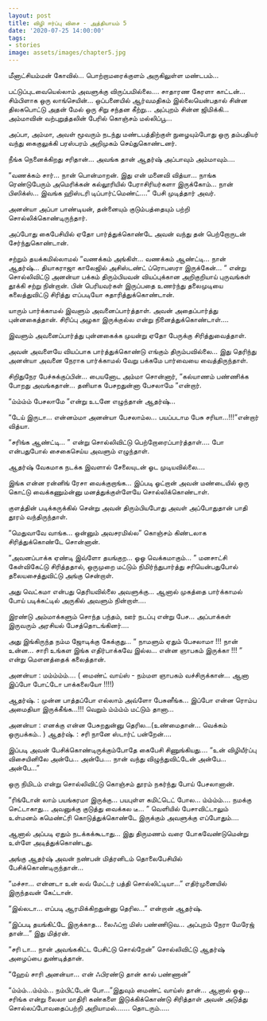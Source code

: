 ```yaml
---
layout: post
title: விழி ஈர்ப்பு விசை - அத்தியாயம் 5
date: '2020-07-25 14:00:00'
tags:
- stories
image: assets/images/chapter5.jpg
---
```

மீனாட்சியம்மன் கோவில்… பொற்றாமரைக்குளம் அருகிலுள்ள மண்டபம்…

பட்டுப்புடவையெல்லாம் அவளுக்கு விருப்பமில்லை…. சாதாரண கேரளா காட்டன்… சிம்பிளாக ஒரு லாங்செயின்… ஒப்பனையில் ஆர்வமதிகம் இல்லையென்பதால் சின்ன திலகபொட்டு அதன் மேல் ஒரு சிறு சந்தன கீற்று… அப்புறம் சின்ன ஜிமிக்கி… அம்மாவின் வற்புறுத்தலின் பேரில் கொஞ்சம் மல்லிப்பூ…

அப்பா, அம்மா, அவள் மூவரும் நடந்து மண்டபத்திற்குள் நுழையும்போது ஒரு தம்பதியர் வந்து கைகுலுக்கி பரஸ்பரம் அறிமுகம் செய்துகொண்டனர்.

நீங்க நெனைக்கிறது சரிதான்… அவங்க தான் ஆதர்ஷ் அப்பாவும் அம்மாவும்….

“வணக்கம் சார்… நான் பொன்மாறன். இது என் மனைவி வித்யா… நாங்க ரெண்டுபேரும் அமெரிக்கன் கல்லூரியில் பேராசிரியர்களா இருக்கோம்… நான் பிஸிக்ஸ்… இவங்க ஹிஸ்டரி டிப்பார்ட்மெண்ட்….” பேசி முடித்தார் அவர்.

அனன்யா அப்பா பாண்டியன், தன்னையும் குடும்பத்தையும் பற்றி சொல்லிக்கொண்டிருந்தார்.

அப்போது கைபேசியில் ஏதோ பார்த்துக்கொண்டே அவன் வந்து தன் பெற்றோருடன் சேர்ந்துகொண்டான்.

சற்றும் தயக்கமில்லாமல் “வணக்கம் அங்கிள்… வணக்கம் ஆண்ட்டி… நான் ஆதர்ஷ்… தியாகராஜா காலேஜில் அசிஸ்டண்ட் ப்ரொபஸரா இருக்கேன்… “ என்று சொல்லிவிட்டு அனன்யா பக்கம் திரும்பியவன் வியப்புக்கான அறிகுறியாய் புருவங்கள் தூக்கி சற்று நின்றான். பின் பெரியவர்கள் இருப்பதை உணர்ந்து தலைமுடியை கலைத்துவிட்டு சிரித்து எப்படியோ சுதாரித்துக்கொண்டான்.

யாரும் பார்க்காமல் இவளும் அவனைப்பார்த்தாள். அவன் அதைப்பார்த்து புன்னகைத்தான். சிரிப்பு அழகா இருக்குல்ல என்று நினைத்துக்கொண்டாள்….

இவளும் அவனைப்பார்த்து புன்னகைக்க முயன்று  ஏதோ பேருக்கு சிரித்துவைத்தாள்.

 அவன் அவளையே வியப்பாக பார்த்துக்கொண்டு எங்கும் திரும்பவில்லை… இது தெரிந்து அனன்யா அவனை நேராக பார்க்காமல் வேறு பக்கமே பார்வையை வைத்திருந்தாள்.

சிறிதுநேர பேச்சுக்குப்பின்… பையனோட அம்மா சொன்னார், “கல்யாணம் பண்ணிக்க போறது அவங்கதான்… தனியாக பேசறதுன்னா பேசலாமே ”என்றார்.

“ம்ம்ம்ம் பேசலாமே ”என்று உடனே எழுந்தான் ஆதர்ஷ்…

“டேய் இருடா… என்னம்மா அனன்யா பேசலாம்ல… பயப்படாம பேசு சரியா…!!!”என்றார் வித்யா.

“சரிங்க ஆண்ட்டி… ” என்று சொல்லிவிட்டு பெற்றோரைப்பார்த்தாள்…. போ என்பதுபோல் சைகைசெய்ய அவளும் எழுந்தாள்.

ஆதர்ஷ் வேகமாக நடக்க இவளால் சேலையுடன் ஓட முடியவில்லை….

இங்க என்ன ரன்னிங் ரேசா வைக்குறாங்க… இப்படி ஓட்றான் அவன் மண்டையில் ஒரு கொட்டு வைக்கணும்ன்னு மனத்துக்குள்ளேயே  சொல்லிக்கொண்டாள்.

 குளத்தின் படிக்கருக்கில் சென்று அவன் திரும்பியபோது அவள் அப்போதுதான் பாதி தூரம் வந்திருந்தாள்.

“மெதுவாவே வாங்க… ஒன்னும் அவசரமில்ல” கொஞ்சம் கிண்டலாக சிரித்துக்கொண்டே சொன்னான்.

“அவனப்பாக்க ஏண்டி இவ்ளோ தயங்குற… ஓஓ வெக்கமாகும்… ” மனசாட்சி கேள்விகேட்டு சிரித்ததால், ஒருமுறை மட்டும் நிமிர்ந்துபார்த்து சரியென்பதுபோல் தலையசைத்துவிட்டு அங்கு சென்றாள்.

அது வெட்கமா என்பது தெரியவில்லை அவளுக்கு… ஆனால் முகத்தை பார்க்காமல் போய் படிக்கட்டில் அருகில் அவளும் நின்றாள்….

இரண்டு அம்மாக்களும் சொந்த பந்தம், ஊர் நடப்பு என்று பேச… அப்பாக்கள் இருவரும் அரசியல் பேசத்தொடங்கினர்….

அது இங்கிருந்த நம்ம ஜோடிக்கு கேக்குது… “ நாமளும் ஏதும் பேசலாமா !!! நான் உன்ன… சாரி உங்கள இங்க எதிர்பாக்கவே இல்ல… என்ன ஞாபகம் இருக்கா !!! ” என்று மௌனத்தைக் கலைத்தான்.

அனன்யா :   மம்ம்ம்ம்…. ( மைண்ட் வாய்ஸ் - நம்மள ஞாபகம் வச்சிருக்கான்… ஆனா இப்போ போட்டோ பாக்கலையோ !!!!)

ஆதர்ஷ்.    :   முன்ன பாத்தப்போ எல்லாம் அவ்ளோ பேசுனீங்க… இப்போ என்ன ரொம்ப அமைதியா இருக்கீங்க…!!! வெறும் ம்ம்ம்ம் மட்டும் தானா…

அனன்யா :   எனக்கு என்ன பேசுறதுன்னு தெரில…(உண்மைதான்… வெக்கம் ஒருபக்கம்.. )
ஆதர்ஷ்.    :    சரி நானே ஸ்டார்ட் பன்றேன்….

இப்படி அவன் பேசிக்கொண்டிருக்கும்போதே கைபேசி சிணுங்கியது…. “உன் விழியீர்ப்பு விசையினிலே அன்பே… அன்பே…. நான் வந்து விழுந்துவிட்டேன் அன்பே… அன்பே…”

ஒரு நிமிடம் என்று சொல்லிவிட்டு கொஞ்சம் தூரம் நகர்ந்து போய் பேசலானான்.

“ரிங்டோன் லாம் பயங்கரமா இருக்கு… பயபுள்ள கமிட்டெட் போல… ம்ம்ம்ம்…. நமக்கு செட்டாகாது… அவனுக்கு குடுத்து வைக்கல டீ… ” வெளியில் பேசாவிட்டாலும் உள்மனம் கமெண்ட்ரி கொடுத்துக்கொண்டே இருக்கும் அவளுக்கு எப்போதும்….

ஆனால் அப்படி ஏதும் நடக்கக்கூடாது… இது திருமணம் வரை போகவேண்டுமென்று உள்ளே அடித்துக்கொண்டது.

அங்கு ஆதர்ஷ் அவன் நண்பன் மித்ரனிடம்  தொலைபேசியில் பேசிக்கொண்டிருந்தான்…

“மச்சா… என்னடா உன் லவ் மேட்டர் பத்தி சொல்லிட்டியா…” எதிர்முனையில் இருந்தவன் கேட்டான்.

“இல்லடா… எப்படி ஆரமிக்கிறதுன்னு தெரில…” என்றான் ஆதர்ஷ்.

“இப்படி தயங்கிட்டே இருக்காத… லைஃப்ஐ மிஸ் பண்ணிடுவ… அப்புறம் நேரா மேரேஜ் தான்…” இது மித்ரன்.

“சரி டா… நான் அவங்ககிட்ட பேசிட்டு சொல்றேன்” சொல்லிவிட்டு ஆதர்ஷ் அழைப்பை துண்டித்தான்.

“ஹேய் சாரி அனன்யா… என் ஃபிரண்டு தான் கால் பண்ணான்”

“ம்ம்ம்…ம்ம்ம்… நம்பிட்டேன் போ…”இதுவும் மைண்ட் வாய்ஸ் தான்… ஆனால் ஓஓ… சரிங்க என்று லைலா மாதிரி கண்களை இடுக்கிக்கொண்டு சிரித்தாள் அவன் அடுத்து சொல்லப்போவதைப்பற்றி அறியாமல்…….
தொடரும்…..
